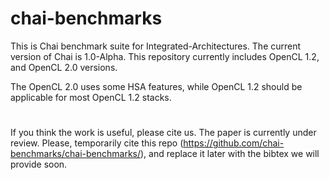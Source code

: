 # chai-benchmarks
This is Chai benchmark suite for Integrated-Architectures.
The current version of Chai is 1.0-Alpha. 
This repository currently includes OpenCL 1.2, and OpenCL 2.0 versions.

The OpenCL 2.0 uses some HSA features, while OpenCL 1.2 should be applicable for most OpenCL 1.2 stacks.

#

If you think the work is useful, please cite us.
The paper is currently under review.
Please, temporarily cite this repo (https://github.com/chai-benchmarks/chai-benchmarks/),
and replace it later with the bibtex we will provide soon.
